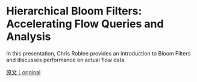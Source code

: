 
# Hierarchical Bloom Filters: Accelerating Flow Queries and Analysis

In this presentation, Chris Roblee provides an introduction to Bloom Filters and discusses performance on actual flow data.

[原文｜original](https://insights.sei.cmu.edu/library/hierarchical-bloom-filters-accelerating-flow-queries-and-analysis/)
        